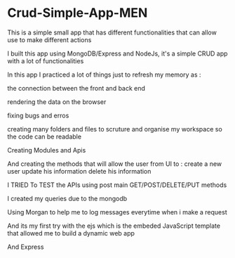 # Crud-Simple-App-MEN
This is a simple small app that has different functionalities that can allow use 
to make different actions

I built this app using MongoDB/Express and NodeJs, it's a simple CRUD app with a lot of functionalities

In this app I practiced a lot of things just to refresh my memory as : 

the connection between the front and back end

rendering the data on the browser

fixing bugs and erros

creating many folders and files to scruture and organise my workspace so the code can be readable

Creating Modules and Apis

And creating the methods that will allow the user from UI to :
create a new user
update his information
delete his information


I TRIED To TEST the APIs using post main GET/POST/DELETE/PUT methods

I created my queries due to the mongodb

Using Morgan to help me to log messages everytime when i make a request

And its my first try with the ejs which is the embeded JavaScript template that allowed me to build
a dynamic web app

And Express
